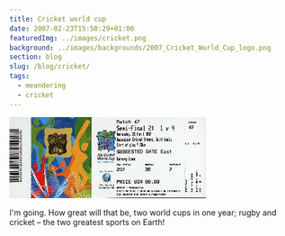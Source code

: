 ```yaml
---
title: Cricket world cup
date: 2007-02-23T15:50:29+01:00
featuredImg: ../images/cricket.png
background: ../images/backgrounds/2007_Cricket_World_Cup_logo.png
section: blog
slug: /blog/cricket/
tags:
  - meandering
  - cricket
---
```

![World cup ticket for St Lucia](../images/2008/08/img036.jpg)

I'm going. How great will that be, two world cups in one year; rugby and cricket &#8211; the two greatest sports on Earth!
